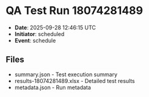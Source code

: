 # QA Test Run 18074281489

- **Date**: 2025-09-28 12:46:15 UTC
- **Initiator**: scheduled
- **Event**: schedule

## Files
- summary.json - Test execution summary
- results-18074281489.xlsx - Detailed test results
- metadata.json - Run metadata

